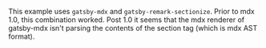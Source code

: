 This example uses `gatsby-mdx` and `gatsby-remark-sectionize`. Prior to mdx 1.0, this combination worked. Post 1.0 it seems that the mdx renderer of gatsby-mdx isn't parsing the contents of the section tag (which is mdx AST format).